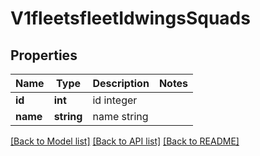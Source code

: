 # V1fleetsfleetIdwingsSquads

## Properties
Name | Type | Description | Notes
------------ | ------------- | ------------- | -------------
**id** | **int** | id integer | 
**name** | **string** | name string | 

[[Back to Model list]](../README.md#documentation-for-models) [[Back to API list]](../README.md#documentation-for-api-endpoints) [[Back to README]](../README.md)


